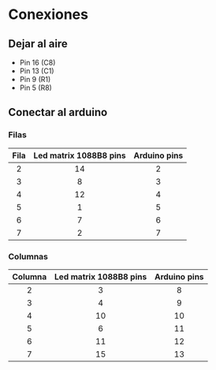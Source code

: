 # Conexiones
## Dejar al aire

- Pin 16 (C8)
- Pin 13 (C1)
- Pin 9 (R1)
- Pin 5 (R8)

## Conectar al arduino 

### Filas

| Fila |  Led matrix 1088B8 pins | Arduino pins |
|:---:|:-------:|:------------:|
| 2 | 14 | 2 |
| 3 |  8 | 3 |
| 4 | 12 | 4 |
| 5 |  1 | 5 |
| 6 |  7 | 6 |
| 7 |  2 | 7 |

### Columnas

| Columna |  Led matrix 1088B8 pins | Arduino pins |
|:---:|:-------:|:------------:|
| 2 |  3 | 8  |
| 3 |  4 | 9  |
| 4 | 10 | 10 |
| 5 |  6 | 11 |
| 6 | 11 | 12 |
| 7 | 15 | 13 |
